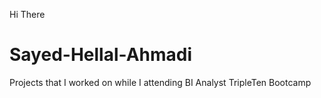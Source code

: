 Hi There
# Sayed-Hellal-Ahmadi
Projects that I worked on while I attending BI Analyst TripleTen Bootcamp
